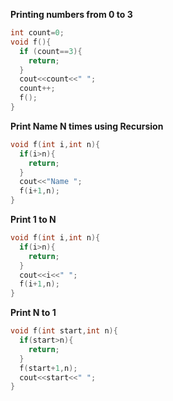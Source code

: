 **Printing numbers from 0 to 3**
```cpp 
int count=0;
void f(){
  if (count==3){
    return;
  }
  cout<<count<<" ";
  count++;
  f();
}

```

**Print Name N times using Recursion**
```cpp title:
void f(int i,int n){
  if(i>n){
    return;
  }
  cout<<"Name ";
  f(i+1,n);
}
```

**Print 1 to N**
```cpp
void f(int i,int n){
  if(i>n){
    return;
  }
  cout<<i<<" ";
  f(i+1,n);
}
```

**Print N to 1**
```cpp
void f(int start,int n){
  if(start>n){
    return;
  }
  f(start+1,n);
  cout<<start<<" ";
}
```

